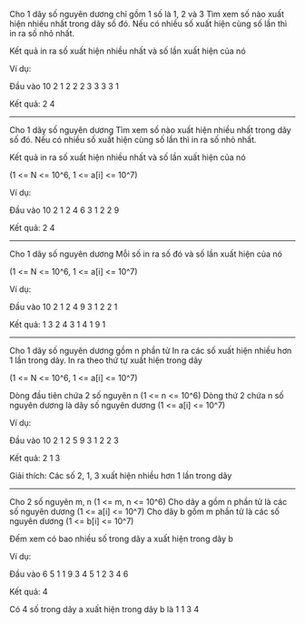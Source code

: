 Cho 1 dãy số nguyên dương chỉ gồm 1 số là 1, 2 và 3
Tìm xem số nào xuất hiện nhiều nhất trong dãy số đó.
Nếu có nhiều số xuất hiện cùng số lần thì in ra số nhỏ nhất.

Kết quả in ra số xuất hiện nhiều nhất và số lần xuất hiện của nó

Ví dụ:

Đầu vào
10
2 1 2 2 2 3 3 3 3 1

Kết quả:
2 4



--------------------------------------------
Cho 1 dãy số nguyên dương
Tìm xem số nào xuất hiện nhiều nhất trong dãy số đó.
Nếu có nhiều số xuất hiện cùng số lần thì in ra số nhỏ nhất.

Kết quả in ra số xuất hiện nhiều nhất và số lần xuất hiện của nó

(1 <= N <= 10^6, 1 <= a[i] <= 10^7)

Ví dụ:

Đầu vào
10
2 1 2 4 6 3 1 2 2 9

Kết quả:
2 4


------------------------------------
Cho 1 dãy số nguyên dương
Mỗi số in ra số đó và số lần xuất hiện của nó

(1 <= N <= 10^6, 1 <= a[i] <= 10^7)

Ví dụ:

Đầu vào
10
2 1 2 4 9 3 1 2 2 1

Kết quả:
1 3
2 4
3 1
4 1
9 1

----------------------------
Cho 1 dãy số nguyên dương gồm n phần tử
In ra các số xuất hiện nhiều hơn 1 lần trong dãy. In ra theo thứ tự xuất hiện trong dãy

(1 <= N <= 10^6, 1 <= a[i] <= 10^7)

Dòng đầu tiên chứa 2 số nguyên n (1 <= n <= 10^6)
Dòng thứ 2 chứa n số nguyên dương là dãy số nguyên dương (1 <= a[i] <= 10^7)

Ví dụ:

Đầu vào
10
2 1 2 5 9 3 1 2 2 3

Kết quả:
2 1 3

Giải thích: Các số 2, 1, 3 xuất hiện nhiều hơn 1 lần trong dãy

------------------------------------

Cho 2 số nguyên m, n (1 <= m, n <= 10^6)
Cho dãy a gồm n phần tử là các số nguyên dương (1 <= a[i] <= 10^7)
Cho dãy b gồm m phần tử là các số nguyên dương (1 <= b[i] <= 10^7)

Đếm xem có bao nhiều số trong dãy a xuất hiện trong dãy b

Ví dụ:

Đầu vào
6 5
1 1 9 3 4 5
1 2 3 4 6

Kết quả: 4

Có 4 số trong dãy a xuất hiện trong dãy b là 1 1 3 4

